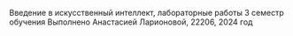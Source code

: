 Введение в искусственный интеллект, лабораторные работы 
3 семестр обучения
Выполнено Анастасией Ларионовой, 22206, 2024 год
